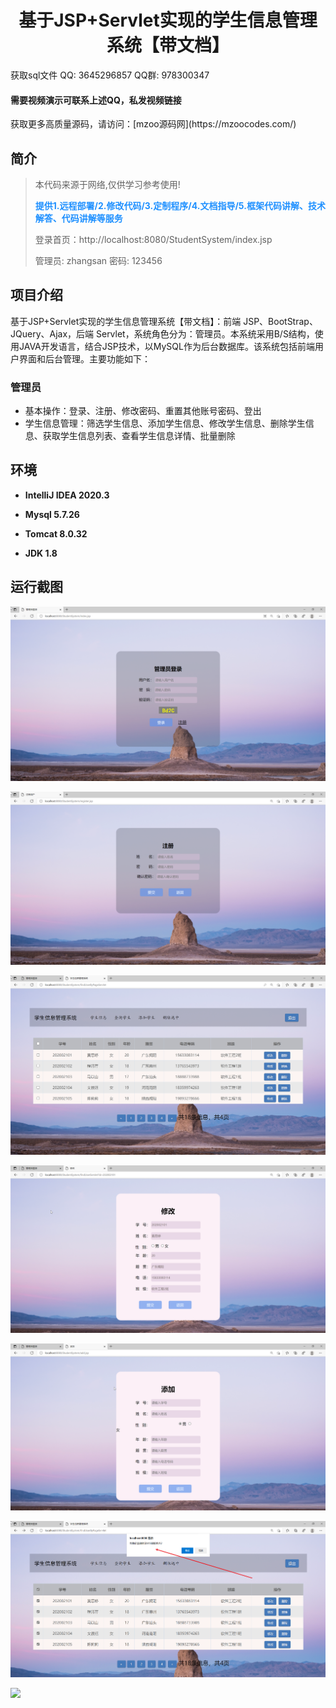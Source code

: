 <p><h1 align="center">基于JSP+Servlet实现的学生信息管理系统【带文档】</h1></p>

<p> 获取sql文件 QQ: 3645296857 QQ群: 978300347 </p>
<h4> 需要视频演示可联系上述QQ，私发视频链接 </h4>
<p> 获取更多高质量源码，请访问：[mzoo源码网](https://mzoocodes.com/)</p>

## 简介

> 本代码来源于网络,仅供学习参考使用!
>
> <b style="color: dodgerblue"> 提供1.远程部署/2.修改代码/3.定制程序/4.文档指导/5.框架代码讲解、技术解答、代码讲解等服务 </b>
>
> 登录首页：http://localhost:8080/StudentSystem/index.jsp
> 
> 管理员: zhangsan 密码: 123456
>

## 项目介绍

基于JSP+Servlet实现的学生信息管理系统【带文档】：前端 JSP、BootStrap、JQuery、Ajax，后端 Servlet，系统角色分为：管理员。本系统采用B/S结构，使用JAVA开发语言，结合JSP技术，以MySQL作为后台数据库。该系统包括前端用户界面和后台管理。主要功能如下：

### 管理员
- 基本操作：登录、注册、修改密码、重置其他账号密码、登出
- 学生信息管理：筛选学生信息、添加学生信息、修改学生信息、删除学生信息、获取学生信息列表、查看学生信息详情、批量删除

## 环境

- <b>IntelliJ IDEA 2020.3</b>

- <b>Mysql 5.7.26</b>

- <b>Tomcat 8.0.32</b>

- <b>JDK 1.8</b>


## 运行截图
![](screenshot/1.png)

![](screenshot/2.png)

![](screenshot/3.png)

![](screenshot/4.png)

![](screenshot/5.png)

![](screenshot/6.png)

![](screenshot/7.png)
